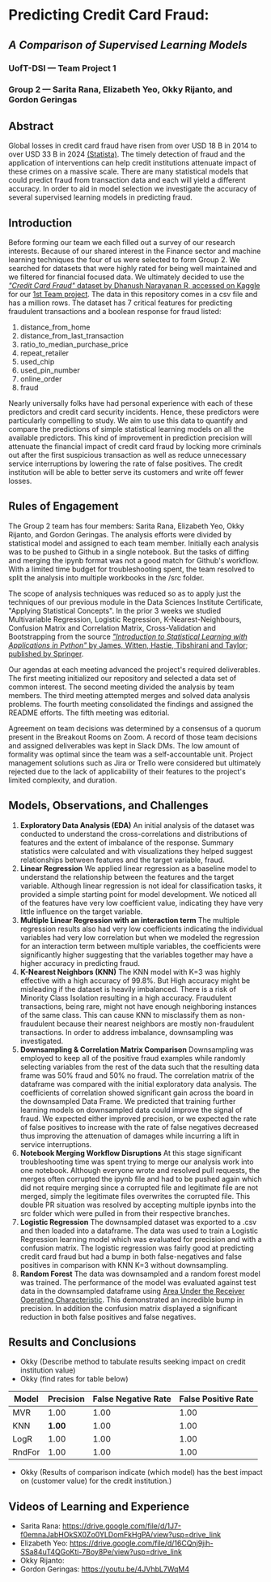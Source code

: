 # Predicting Credit Card Fraud: 
## *A Comparison of Supervised Learning Models*
### UofT-DSI — Team Project 1 
### Group 2 — Sarita Rana, Elizabeth Yeo, Okky Rijanto, and Gordon Geringas


## Abstract
Global losses in credit card fraud have risen from over USD 18 B in 2014 to over USD 33 B in 2024 [(Statista)](https://www.statista.com/statistics/1394119/global-card-fraud-losses/). The timely detection of fraud and the application of interventions can help credit institutions attenuate impact of these crimes on a massive scale. There are many statistical models that could predict fraud from transaction data and each will yield a different accuracy. In order to aid in model selection we investigate the accuracy of several supervised learning models in predicting fraud.


## Introduction
Before forming our team we each filled out a survey of our research interests. Because of our shared interest in the Finance sector and machine learning techniques the four of us were selected to form Group 2. We searched for datasets that were highly rated for being well maintained and we filtered for financial focused data. We ultimately decided to use the [*"Credit Card Fraud"* dataset by Dhanush Narayanan R, accessed on Kaggle](https://www.kaggle.com/datasets/dhanushnarayananr/credit-card-fraud) for our [1st Team project](https://github.com/gordonmod8/team_project/blob/team-project-1/team_project_2.md). The data in this repository comes in a csv file and has a million rows. The dataset has 7 critical features for predicting fraudulent transactions and a boolean response for fraud listed:
1. distance_from_home
2. distance_from_last_transaction
3. ratio_to_median_purchase_price
4. repeat_retailer
5. used_chip
6. used_pin_number
7. online_order
8. fraud


Nearly universally folks have had personal experience with each of these predictors and credit card security incidents. Hence, these predictors were particularly compelling to study. We aim to use this data to quantify and compare the predictions of simple statistical learning models on all the available predictors. This kind of improvement in prediction precision will attenuate the financial impact of credit card fraud by locking more criminals out after the first suspicious transaction as well as reduce unnecessary service interruptions by lowering the rate of false positives. The credit institution will be able to better serve its customers and write off fewer losses.


## Rules of Engagement


The Group 2 team has four members: Sarita Rana, Elizabeth Yeo, Okky Rijanto, and Gordon Geringas. The analysis efforts were divided by statistical model and assigned to each team member. Initially each analysis was to be pushed to Github in a single notebook. But the tasks of diffing and merging the ipynb format was not a good match for Github's workflow. With a limited time budget for troubleshooting spent, the team resolved to split the analysis into multiple workbooks in the /src folder.


The scope of analysis techniques was reduced so as to apply just the techniques of our previous module in the Data Sciences Institute Certificate, "Applying Statistical Concepts". In the prior 3 weeks we studied Multivariable Regression, Logistic Regression, K-Nearest-Neighbours, Confusion Matrix and Correlation Matrix, Cross-Validation and Bootstrapping from the source [*"Introduction to Statistical Learning with Applications in Python"* by James, Witten, Hastie, Tibshirani and Taylor; published by Springer](https://www.statlearning.com/).


Our agendas at each meeting advanced the project's required deliverables. The first meeting initialized our repository and selected a data set of common interest. The second meeting divided the analysis by team members. The third meeting attempted merges and solved data analysis problems. The fourth meeting consolidated the findings and assigned the README efforts. The fifth meeting was editorial.


Agreement on team decisions was determined by a consensus of a quorum present in the Breakout Rooms on Zoom. A record of those team decisions and assigned deliverables was kept in Slack DMs. The low amount of formality was optimal since the team was a self-accountable unit. Project management solutions such as Jira or Trello were considered but ultimately rejected due to the lack of applicability of their features to the project's limited complexity, and duration.


## Models, Observations, and Challenges
1. **Exploratory Data Analysis (EDA)**  An initial analysis of the dataset was conducted to understand the cross-correlations and distributions of features and the extent of imbalance of the response. Summary statistics were calculated and with visualizations they helped suggest relationships between features and the target variable, fraud.
2. **Linear Regression**  We applied linear regression as a baseline model to understand the relationship between the features and the target variable. Although linear regression is not ideal for classification tasks, it provided a simple starting point for model development. We noticed all of the features have very low coefficient value, indicating they have very little influence on the target variable.
3. **Multiple Linear Regression with an interaction term**  The multiple regression results also had very low coefficients indicating the individual variables had very low correlation but when we modeled the regression for an interaction term between multiple variables, the coefficients were significantly higher suggesting that the variables together may have a higher accuracy in predicting fraud.
4. **K-Nearest Neighbors (KNN)**  The KNN model with K=3 was highly effective with a high accuracy of 99.8%. But High accuracy might be misleading if the dataset is heavily imbalanced. There is a risk of Minority Class Isolation resulting in a high accuracy. Fraudulent transactions, being rare, might not have enough neighboring instances of the same class. This can cause KNN to misclassify them as non-fraudulent because their nearest neighbors are mostly non-fraudulent transactions. In order to address imbalance, downsampling was investigated.
5. **Downsampling & Correlation Matrix Comparison**  Downsampling was employed to keep all of the positive fraud examples while randomly selecting variables from the rest of the data such that the resulting data frame was 50% fraud and 50% no fraud. The correlation matrix of the dataframe was compared with the initial exploratory data analysis. The coefficients of correlation showed significant gain across the board in the downsampled Data Frame. We predicted that training further learning models on downsampled data could improve the signal of fraud. We expected either improved precision, or we expected the rate of false positives to increase with the rate of false negatives decreased thus improving the attenuation of damages while incurring a lift in service interruptions.
6. **Notebook Merging Workflow Disruptions**  At this stage significant troubleshooting time was spent trying to merge our analysis work into one notebook. Although everyone wrote and resolved pull requests, the merges often corrupted the ipynb file and had to be pushed again which did not require merging since a corrupted file and legitimate file are not merged, simply the legitimate files overwrites the corrupted file. This double PR situation was resolved by accepting multiple ipynbs into the src folder which were pulled in from their respective branches.
7. **Logistic Regression**  The downsampled dataset was exported to a .csv and then loaded into a dataframe. The data was used to train a Logistic Regression learning model which was evaluated for precision and with a confusion matrix. The logistic regression was fairly good at predicting credit card fraud but had a bump in both false-negatives and false positives in comparison with KNN K=3 without downsampling.
8. **Random Forest**  The data was downsampled and a random forest model was trained. The performance of the model was evaluated against test data in the downsampled dataframe using [Area Under the Receiver Operating Characteristic](https://www.geeksforgeeks.org/auc-roc-curve/). This demonstrated an incredible bump in precision. In addition the confusion matrix displayed a significant reduction in both false positives and false negatives.


## Results and Conclusions


- Okky (Describe method to tabulate results seeking impact on credit institution value)
- Okky (find rates for table below)



| Model         | Precision | False Negative Rate | False Positive Rate |
|---------------|-----------|---------------------|---------------------|
| MVR           | 1.00      | 1.00                | 1.00                |
| KNN           | **1.00**  | 1.00                | 1.00                |
| LogR          | 1.00      | 1.00                | 1.00                |
| RndFor        | 1.00      | 1.00                | 1.00                |


- Okky (Results of comparison indicate (which model) has the best impact on (customer value) for the credit institution.)


## Videos of Learning and Experience


* Sarita Rana: https://drive.google.com/file/d/1J7-f0emnaJabHOkSX0Zo0YLDomFkHgPA/view?usp=drive_link
* Elizabeth Yeo: https://drive.google.com/file/d/16CQnj9jih-SSa84uT4QGoKti-7Boy8Pe/view?usp=drive_link
* Okky Rijanto:
* Gordon Geringas: https://youtu.be/4JVhbL7WqM4


